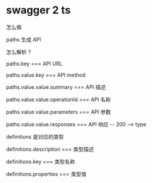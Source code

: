 # swagger 2 ts

怎么做

paths 生成 API

怎么解析 ?

paths.key === API URL

paths.value.key === API method

paths.value.value.summary === API 描述

paths.value.value.operationId === API 名称

paths.value.value.parameters === API 参数

paths.value.value.responses === API 响应 -- 200 --> type

definitions 是对应的类型

definitions.description === 类型描述

definitions.key === 类型名称

definitions.properties === 类型值

